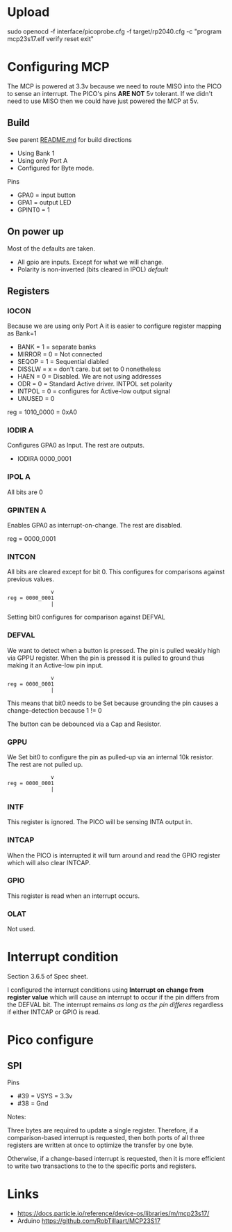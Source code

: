 # Upload
sudo openocd -f interface/picoprobe.cfg -f target/rp2040.cfg -c "program mcp23s17.elf verify reset exit"

# Configuring MCP
The MCP is powered at 3.3v because we need to route MISO into the PICO to sense an interrupt. The PICO's pins **ARE NOT** 5v tolerant.
If we didn't need to use MISO then we could have just powered the MCP at 5v.

## Build
See parent [README.md](../README.md) for build directions

- Using Bank 1
- Using only Port A
- Configured for Byte mode.

Pins
- GPA0 = input button
- GPA1 = output LED
- GPINT0 = 1

## On power up
Most of the defaults are taken.

- All gpio are inputs. Except for what we will change.
- Polarity is non-inverted (bits cleared in IPOL) *default*

## Registers

### IOCON
Because we are using only Port A it is easier to configure register mapping as Bank=1

- BANK = 1 = separate banks
- MIRROR = 0 = Not connected
- SEQOP = 1 = Sequential diabled
- DISSLW = x = don't care. but set to 0 nonetheless
- HAEN = 0 = Disabled. We are not using addresses
- ODR = 0 = Standard Active driver. INTPOL set polarity
- INTPOL = 0 = configures for Active-low output signal
- UNUSED = 0

reg = 1010_0000 = 0xA0

### IODIR A
Configures GPA0 as Input. The rest are outputs.
- IODIRA 0000_0001

### IPOL A
All bits are 0

### GPINTEN A
Enables GPA0 as interrupt-on-change. The rest are disabled.

reg = 0000_0001

### INTCON
All bits are cleared except for bit 0. This configures for comparisons against previous values.
```
              v
reg = 0000_0001
              |
```
Setting bit0 configures for comparison against DEFVAL

### DEFVAL
We want to detect when a button is pressed. The pin is pulled weakly high via GPPU register. When the pin is pressed it is pulled to ground thus making it an Active-low pin input.

```
              v
reg = 0000_0001
              |
```
This means that bit0 needs to be Set because grounding the pin causes a change-detection because 1 != 0

The button can be debounced via a Cap and Resistor.

### GPPU
We Set bit0 to configure the pin as pulled-up via an internal 10k resistor. The rest are not pulled up.

```
              v
reg = 0000_0001
              |
```

### INTF
This register is ignored. The PICO will be sensing INTA output in.

### INTCAP
When the PICO is interrupted it will turn around and read the GPIO register which will also clear INTCAP.

### GPIO
This register is read when an interrupt occurs.

### OLAT
Not used.

# Interrupt condition
Section 3.6.5 of Spec sheet.

I configured the interrupt conditions using **Interrupt on change from register value** which will cause an interrupt to occur if the pin differs from the DEFVAL bit. The interrupt remains *as long as the pin differes* regardless if either INTCAP or GPIO is read.

# Pico configure

## SPI
Pins
- #39 = VSYS = 3.3v
- #38 = Gnd

Notes:

Three bytes are required to update a single register. Therefore, if a comparison-based interrupt is requested, then both ports of all three registers are written at once to optimize the transfer by one byte.

Otherwise, if a change-based interrupt is requested, then it is more efficient to write two transactions to the to the specific ports and registers.

# Links
- https://docs.particle.io/reference/device-os/libraries/m/mcp23s17/
- Arduino https://github.com/RobTillaart/MCP23S17

